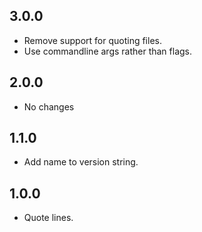 ## 3.0.0

- Remove support for quoting files.
- Use commandline args rather than flags.

## 2.0.0

- No changes

## 1.1.0

- Add name to version string.

## 1.0.0

- Quote lines.

